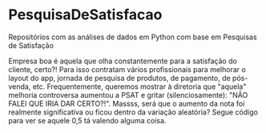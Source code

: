 # PesquisaDeSatisfacao

Repositórios com as análises de dados em Python com base em Pesquisas de Satisfação

Empresa boa é aquela que olha constantemente para a satisfação do cliente, certo?! Para isso contratam vários profissionais para melhorar o layout do app, jornada de pesquisa de produtos, de pagamento, de pós-venda, etc. Frequentemente, queremos mostrar à diretoria que "aquela" melhoria controversa aumentou a PSAT e gritar (silenciosamente): "NÃO FALEI QUE IRIA DAR CERTO?!". Massss, será que o aumento da nota foi realmente significativa ou ficou dentro da variação aleatória? Segue código para ver se aquele 0,5 tá valendo alguma coisa.
